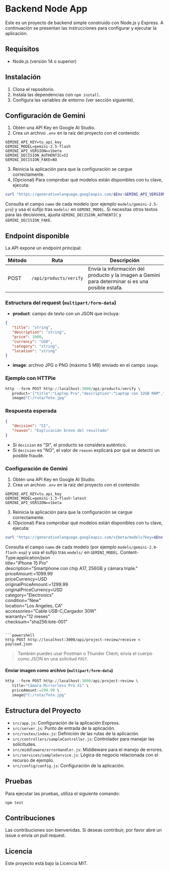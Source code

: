 # Backend Node App

Este es un proyecto de backend simple construido con Node.js y Express. A continuación se presentan las instrucciones para configurar y ejecutar la aplicación.

## Requisitos

- Node.js (versión 14 o superior)

## Instalación

1. Clona el repositorio.
2. Instala las dependencias con `npm install`.
3. Configura las variables de entorno (ver sección siguiente).

## Configuración de Gemini

1. Obtén una API Key en Google AI Studio.
2. Crea un archivo `.env` en la raíz del proyecto con el contenido:

```
GEMINI_API_KEY=tu_api_key
GEMINI_MODEL=gemini-2.5-flash
GEMINI_API_VERSION=v1beta
GEMINI_DECISION_AUTHENTIC=SI
GEMINI_DECISION_FAKE=NO
```

3. Reinicia la aplicación para que la configuración se cargue correctamente.
4. (Opcional) Para comprobar qué modelos están disponibles con tu clave, ejecuta:

```powershell
curl "https://generativelanguage.googleapis.com/$Env:GEMINI_API_VERSION/models?key=$Env:GEMINI_API_KEY"
```

Consulta el campo `name` de cada modelo (por ejemplo `models/gemini-2.5-pro`) y usa el sufijo tras `models/` en `GEMINI_MODEL`. Si necesitas otros textos para las decisiones, ajusta `GEMINI_DECISION_AUTHENTIC` y `GEMINI_DECISION_FAKE`.

## Endpoint disponible

La API expone un endpoint principal:

| Método | Ruta                    | Descripción                                                                 |
|--------|-------------------------|-----------------------------------------------------------------------------|
| POST   | `/api/products/verify`  | Envía la información del producto y la imagen a Gemini para determinar si es una posible estafa. |

### Estructura del request (`multipart/form-data`)

- **product**: campo de texto con un JSON que incluya:

```json
{
   "title": "string",
   "description": "string",
   "price": 1000,
   "currency": "USD",
   "category": "string",
   "location": "string"
}
```

- **image**: archivo JPG o PNG (máximo 5 MB) enviado en el campo `image`.

### Ejemplo con HTTPie

```powershell
http --form POST http://localhost:3000/api/products/verify \
   product='{"title":"Laptop Pro","description":"Laptop con 32GB RAM","price":2499,"currency":"USD","category":"Computers","location":"New York"}' \
   image@"C:/ruta/foto.jpg"
```

### Respuesta esperada

```json
{
   "decision": "SI",
   "reason": "Explicación breve del resultado"
}
```

- Si `decision` es "SI", el producto se considera auténtico.
- Si `decision` es "NO", el valor de `reason` explicará por qué se detectó un posible fraude.

### Configuración de Gemini

1. Obtén una API Key en Google AI Studio.
2. Crea un archivo `.env` en la raíz del proyecto con el contenido:

```
GEMINI_API_KEY=tu_api_key
GEMINI_MODEL=gemini-1.5-flash-latest
GEMINI_API_VERSION=v1beta
```

3. Reinicia la aplicación para que la configuración se cargue correctamente.
4. (Opcional) Para comprobar qué modelos están disponibles con tu clave, ejecuta:

```powershell
curl "https://generativelanguage.googleapis.com/v1beta/models?key=$Env:GEMINI_API_KEY"
```

Consulta el campo `name` de cada modelo (por ejemplo `models/gemini-2.0-flash-exp`) y usa el sufijo tras `models/` en `GEMINI_MODEL`.
   Content-Type:application/json \
   title="iPhone 15 Pro" \
   description="Smartphone con chip A17, 256GB y cámara triple." \
   priceAmount:=1099.99 \
   priceCurrency=USD \
   originalPriceAmount:=1299.99 \
   originalPriceCurrency=USD \
   category="Electronics" \
   condition="New" \
   location="Los Angeles, CA" \
   accessories="Cable USB-C,Cargador 30W" \
   warranty="12 meses" \
   checksum="sha256:lote-001"
```

```powershell
http POST http://localhost:3000/api/project-review/receive < payload.json
```

> También puedes usar Postman o Thunder Client; envía el cuerpo como JSON en una solicitud `POST`.

#### Enviar imagen como archivo (`multipart/form-data`)

```powershell
http --form POST http://localhost:3000/api/project-review \
   title="Cámara Mirrorless Pro X1" \
   priceAmount:=299.99 \
   image@"C:/ruta/foto.jpg"
```

## Estructura del Proyecto

- `src/app.js`: Configuración de la aplicación Express.
- `src/server.js`: Punto de entrada de la aplicación.
- `src/routes/index.js`: Definición de las rutas de la aplicación.
- `src/controllers/sampleController.js`: Controlador para manejar las solicitudes.
- `src/middleware/errorHandler.js`: Middleware para el manejo de errores.
- `src/services/sampleService.js`: Lógica de negocio relacionada con el recurso de ejemplo.
- `src/config/config.js`: Configuración de la aplicación.

## Pruebas

Para ejecutar las pruebas, utiliza el siguiente comando:

```
npm test
```

## Contribuciones

Las contribuciones son bienvenidas. Si deseas contribuir, por favor abre un issue o envía un pull request.

## Licencia

Este proyecto está bajo la Licencia MIT.